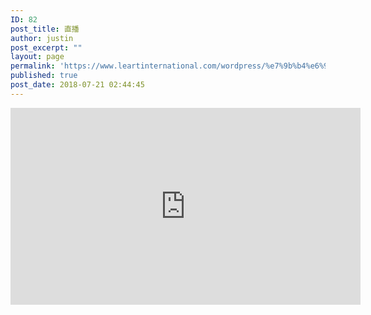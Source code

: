 ```yaml
---
ID: 82
post_title: 直播
author: justin
post_excerpt: ""
layout: page
permalink: 'https://www.leartinternational.com/wordpress/%e7%9b%b4%e6%92%ad/'
published: true
post_date: 2018-07-21 02:44:45
---
```

<iframe src="https://www.facebook.com/plugins/video.php?href=https%3A%2F%2Fwww.facebook.com%2Fleartpass%2Fvideos%2F623787747982339%2F&show_text=0&width=560" width="560" height="315" style="border:none;overflow:hidden" scrolling="no" frameborder="0" allowTransparency="true" allowFullScreen="true"></iframe>